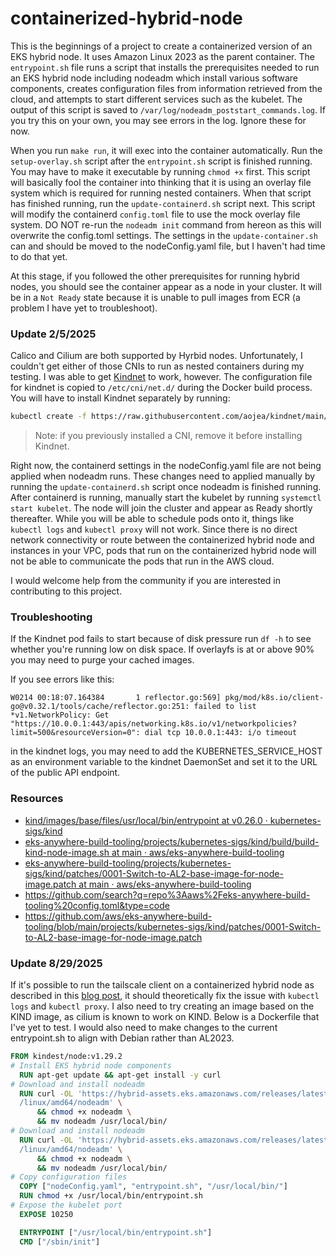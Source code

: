 # containerized-hybrid-node
This is the beginnings of a project to create a containerized version of an EKS hybrid node. It uses Amazon Linux 2023 as the parent container. The `entrypoint.sh` file runs a script that installs the prerequisites needed to run an EKS hybrid node including nodeadm which install various software components, creates configuration files from information retrieved from the cloud, and attempts to start different services such as the kubelet. The output of this script is saved to `/var/log/nodeadm_poststart_commands.log`. If you try this on your own, you may see errors in the log. Ignore these for now.

When you run `make run`, it will exec into the container automatically. Run the `setup-overlay.sh` script after the `entrypoint.sh` script is finished running. You may have to make it executable by running `chmod +x` first. This script will basically fool the container into thinking that it is using an overlay file system which is required for running nested containers. When that script has finished running, run the `update-containerd.sh` script next. This script will modify the containerd `config.toml` file to use the mock overlay file system. DO NOT re-run the `nodeadm init` command from hereon as this will overwrite the config.toml settings. The settings in the `update-container.sh` can and should be moved to the nodeConfig.yaml file, but I haven't had time to do that yet. 

At this stage, if you followed the other prerequisites for running hybrid nodes, you should see the container appear as a node in your cluster. It will be in a `Not Ready` state because it is unable to pull images from ECR (a problem I have yet to troubleshoot). 

### Update 2/5/2025
Calico and Cilium are both supported by Hyrbid nodes. Unfortunately, I couldn't get either of those CNIs to run as nested containers during my testing. I was able to get [Kindnet](https://kindnet.es/docs/) to work, however. The configuration file for kindnet is copied to `/etc/cni/net.d/` during the Docker build process. You will have to install Kindnet separately by running:

```bash
kubectl create -f https://raw.githubusercontent.com/aojea/kindnet/main/install-kindnet.yaml
```

> Note: if you previously installed a CNI, remove it before installing Kindnet. 

Right now, the containerd settings in the nodeConfig.yaml file are not being applied when nodeadm runs. These changes need to applied manually by running the `update-containerd.sh` script once nodeadm is finished running. After containerd is running, manually start the kubelet by running `systemctl start kubelet`. The node will join the cluster and appear as Ready shortly thereafter. While you will be able to schedule pods onto it, things like `kubectl logs` and `kubectl proxy` will not work. Since there is no direct network connectivity or route between the containerized hybrid node and instances in your VPC, pods that run on the containerized hybrid node will not be able to communicate the pods that run in the AWS cloud.  

I would welcome help from the community if you are interested in contributing to this project. 

### Troubleshooting
If the Kindnet pod fails to start because of disk pressure run `df -h` to see whether you're running low on disk space. If overlayfs is at or above 90% you may need to purge your cached images.

If you see errors like this: 
```
W0214 00:18:07.164384       1 reflector.go:569] pkg/mod/k8s.io/client-go@v0.32.1/tools/cache/reflector.go:251: failed to list *v1.NetworkPolicy: Get "https://10.0.0.1:443/apis/networking.k8s.io/v1/networkpolicies?limit=500&resourceVersion=0": dial tcp 10.0.0.1:443: i/o timeout
```
in the kindnet logs, you may need to add the KUBERNETES_SERVICE_HOST as an environment variable to the kindnet DaemonSet and set it to the URL of the public API endpoint. 

### Resources
- [kind/images/base/files/usr/local/bin/entrypoint at v0.26.0 · kubernetes-sigs/kind](https://github.com/kubernetes-sigs/kind/blob/v0.26.0/images/base/files/usr/local/bin/entrypoint)
- [eks-anywhere-build-tooling/projects/kubernetes-sigs/kind/build/build-kind-node-image.sh at main · aws/eks-anywhere-build-tooling](https://github.com/aws/eks-anywhere-build-tooling/blob/main/projects/kubernetes-sigs/kind/build/build-kind-node-image.sh)
- [eks-anywhere-build-tooling/projects/kubernetes-sigs/kind/patches/0001-Switch-to-AL2-base-image-for-node-image.patch at main · aws/eks-anywhere-build-tooling](https://github.com/aws/eks-anywhere-build-tooling/blob/main/projects/kubernetes-sigs/kind/patches/0001-Switch-to-AL2-base-image-for-node-image.patch)
- https://github.com/search?q=repo%3Aaws%2Feks-anywhere-build-tooling%20config.toml&type=code
- https://github.com/aws/eks-anywhere-build-tooling/blob/main/projects/kubernetes-sigs/kind/patches/0001-Switch-to-AL2-base-image-for-node-image.patch

### Update 8/29/2025
If it's possible to run the tailscale client on a containerized hybrid node as described in this [blog post](https://aws.amazon.com/blogs/containers/simplify-network-connectivity-using-tailscale-with-amazon-eks-hybrid-nodes/), it should theoretically fix the issue with `kubectl logs` and `kubectl proxy`. I also need to try creating an image based on the KIND image, as cilium is known to work on KIND. Below is a Dockerfile that I've yet to test. I would also need to make changes to the current entrypoint.sh to align with Debian rather than AL2023. 

```Dockerfile
FROM kindest/node:v1.29.2
# Install EKS hybrid node components
  RUN apt-get update && apt-get install -y curl
# Download and install nodeadm
  RUN curl -OL 'https://hybrid-assets.eks.amazonaws.com/releases/latest/bin
  /linux/amd64/nodeadm' \
      && chmod +x nodeadm \
      && mv nodeadm /usr/local/bin/
# Download and install nodeadm
  RUN curl -OL 'https://hybrid-assets.eks.amazonaws.com/releases/latest/bin
  /linux/amd64/nodeadm' \
      && chmod +x nodeadm \
      && mv nodeadm /usr/local/bin/
# Copy configuration files
  COPY ["nodeConfig.yaml", "entrypoint.sh", "/usr/local/bin/"]
  RUN chmod +x /usr/local/bin/entrypoint.sh
# Expose the kubelet port
  EXPOSE 10250

  ENTRYPOINT ["/usr/local/bin/entrypoint.sh"]
  CMD ["/sbin/init"]
```
